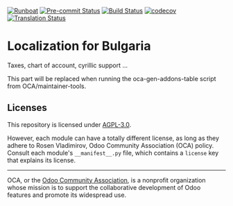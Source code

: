 
[![Runboat](https://img.shields.io/badge/runboat-Try%20me-875A7B.png)](https://runboat.odoo-community.org/builds?repo=OCA/l10n-bulgaria&target_branch=16.0)
[![Pre-commit Status](https://github.com/OCA/l10n-bulgaria/actions/workflows/pre-commit.yml/badge.svg?branch=16.0)](https://github.com/OCA/l10n-bulgaria/actions/workflows/pre-commit.yml?query=branch%3A16.0)
[![Build Status](https://github.com/OCA/l10n-bulgaria/actions/workflows/test.yml/badge.svg?branch=16.0)](https://github.com/OCA/l10n-bulgaria/actions/workflows/test.yml?query=branch%3A16.0)
[![codecov](https://codecov.io/gh/OCA/l10n-bulgaria/branch/16.0/graph/badge.svg)](https://codecov.io/gh/OCA/l10n-bulgaria)
[![Translation Status](https://translation.odoo-community.org/widgets/l10n-bulgaria-16-0/-/svg-badge.svg)](https://translation.odoo-community.org/engage/l10n-bulgaria-16-0/?utm_source=widget)

<!-- /!\ do not modify above this line -->

# Localization for Bulgaria

Taxes, chart of account, cyrillic support ...

<!-- /!\ do not modify below this line -->

<!-- prettier-ignore-start -->

[//]: # (addons)

This part will be replaced when running the oca-gen-addons-table script from OCA/maintainer-tools.

[//]: # (end addons)

<!-- prettier-ignore-end -->

## Licenses

This repository is licensed under [AGPL-3.0](LICENSE).

However, each module can have a totally different license, as long as they adhere to Rosen Vladimirov, Odoo Community Association (OCA)
policy. Consult each module's `__manifest__.py` file, which contains a `license` key
that explains its license.

----
OCA, or the [Odoo Community Association](http://odoo-community.org/), is a nonprofit
organization whose mission is to support the collaborative development of Odoo features
and promote its widespread use.
